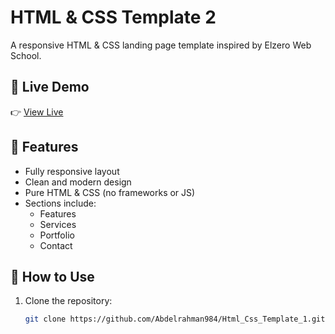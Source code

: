 # HTML & CSS Template 2

A responsive HTML & CSS landing page template inspired by Elzero Web School.

## 🔗 Live Demo

👉 [View Live](https://abdelrahman984.github.io/Html_Css_Template_2/)

## 📁 Features

- Fully responsive layout
- Clean and modern design
- Pure HTML & CSS (no frameworks or JS)
- Sections include:
  - Features
  - Services
  - Portfolio
  - Contact

## 🚀 How to Use

1. Clone the repository:
   ```bash
   git clone https://github.com/Abdelrahman984/Html_Css_Template_1.git
